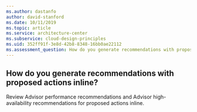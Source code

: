 ```yaml
---
ms.author: dastanfo
author: david-stanford
ms.date: 10/11/2019
ms.topic: article
ms.service: architecture-center
ms.subservice: cloud-design-principles
ms.uid: 352ff91f-3e8d-42b8-8348-16bb0ae22112
ms.assessment_question: How do you generate recommendations with proposed actions inline?
---
```

## How do you generate recommendations with proposed actions inline?

Review Advisor performance recommendations and Advisor high-availability recommendations for proposed actions inline.
